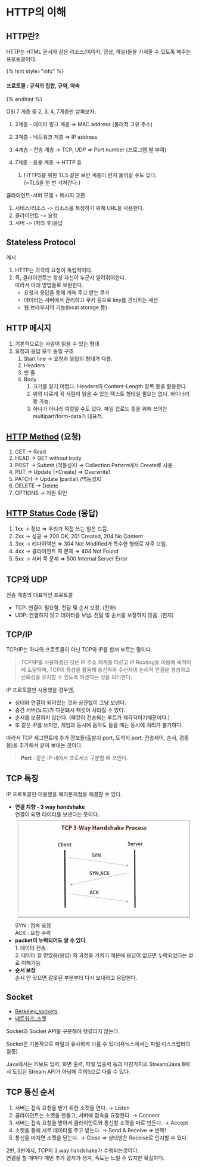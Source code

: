 # HTTP의 이해

## HTTP란?

HTTP는 HTML 문서와 같은 리소스(이미지, 영상, 파일)들을 가져올 수 있도록 해주는 프로토콜이다.

{% hint style="info" %}
#### 프로토콜 : 규칙의 집합, 규약, 약속
{% endhint %}



OSI 7 계층 중  2, 3, 4, 7계층만 살펴보자.

1. 2계층 - 데이터 링크 계층 ⇒ MAC address (물리적 고유 주소)
2. 3계층 - 네트워크 계층 ⇒ IP address
3. 4계층 - 전송 계층 → TCP, UDP ⇒ Port number (프로그램 별 부여)
4.  7계층 - 응용 계층 → HTTP 등

    1. HTTPS를 위한 TLS 같은 보안 계층이 먼저 들어갈 수도 있다.\
       (=TLS을 한 번 거쳐간다.)



클라이언트-서버 모델 + 메시지 교환

1. 서비스/리소스 -> 리소스를 특정하기 위해 URL을 사용한다.
2. 클라이언트 -> 요청
3. 서버 -> (처리 후)응답



## Stateless Protocol

예시

1. HTTP는 각각의 요청이 독립적이다.
2. 즉, 클라이언트는 항상 자신이 누군지 알려줘야한다.\
   따라서 아래 방법들로 보완한다.
   * 요청과 응답을 통해 계속 주고 받는 쿠키
   * 데이터는 서버에서 관리하고 쿠키 등으로 key를 관리하는 세션
   * 웹 브라우저의 기능(local storage 등)

## HTTP 메시지

1. 기본적으로는 사람이 읽을 수 있는 형태
2. 요청과 응답 모두 동일 구조
   1. Start line → 요청과 응답의 형태가 다름.
   2. Headers
   3. 빈 줄
   4. Body
      1. 크기를 알기 어렵다. Headers의 Content-Length 항목 등을 활용한다.
      2. 위와 다르게 꼭 사람이 읽을 수 있는 텍스트 형태일 필요는 없다. 바이너리 등 가능.
      3. 하나가 아니라 여럿일 수도 있다. 파일 업로드 등을 위해 쓰이는 multipart/form-data가 대표적.

## [HTTP Method](https://developer.mozilla.org/ko/docs/Web/HTTP/Methods) (요청)

1. GET → Read
2. HEAD → GET without body
3. POST → Submit (멱등성X) ⇒ Collection Pattern에서 Create로 사용
4. PUT → Update (+Create) ⇒ Overwrite!
5. PATCH → Update (partial) (멱등성X)
6. DELETE → Delete
7. OPTIONS → 지원 확인

## [HTTP Status Code](https://developer.mozilla.org/ko/docs/Web/HTTP/Status) (응답)

1. 1xx → 정보 ⇒ 우리가 직접 쓰는 일은 드믐.
2. 2xx → 성공 ⇒ 200 OK, 201 Created, 204 No Content
3. 3xx → 리다이렉션 ⇒ 304 Not Modified가 특수한 형태로 자주 보임.
4. 4xx → 클라이언트 쪽 문제 ⇒ 404 Not Found
5. 5xx → 서버 쪽 문제 ⇒ 500 Internal Server Error

## TCP와 UDP

전송 계층의 대표적인 프로토콜

* TCP: 연결이 필요함. 전달 및 순서 보장. (전화)
* UDP: 연결하지 않고 데이터를 보냄. 전달 및 순서를 보장하지 않음. (편지)

## TCP/IP

TCP/IP는 하나의 프로토콜이 아닌 TCP와 IP를 합쳐 부르는 말이다.

> TCP/IP를 사용하겠단 것은 IP 주소 체계를 따르고 IP Routing을 이용해 목적이에 도달하며, TCP의 특성을 활용해 송신자와 수신자의 논리적 연결을 생성하고 신뢰성을 유지할 수 있도록 하겠다는 것을 의미한다.

IP 프로토콜만 사용했을 경우엔,

* 상대와 연결이 되어있는 것과 상관없이 그냥 보낸다.
* 중간 서버(노드)가 다운돼서 패킷이 사라질 수 있다.
* 순서를 보장하지 않는다. (패킷이 전송되는 루트가 제각각이기때문이다.)
* 또 같은 IP를 쓰지만, 게임과 동시에 음악도 들을 때는 동시에 처리가 불가하다.

따라서 TCP 세그먼트에 추가 정보들(출발지 port, 도착지 port, 전송제어, 순서, 검증 등)을 추가해서 같이 보내는 것이다.

> **Port** : 같은 IP 내에서 프로세스 구분할 때 쓰인다.

## TCP 특징

IP 프로토콜만 이용했을 때의문제점을 해결할 수 있다.

* **연결 지향 - 3 way handshake**\
  연결이 되면 데이터를 보낸다는 뜻이다.\
  <img src="../../.gitbook/assets/TCP-3-Way-Handshake-Process-1.jpg" alt="" data-size="original">\
  SYN : 접속 요청\
  ACK : 요청 수락
* **packet이 누락되어도 알 수 있다.**\
  1\. 데이터  전송\
  2\. 데이터 잘 받았음(응답) 의 과정을 거치기 때문에 응답이 없으면 누락되었다는 걸로 이해가능
* **순서 보장**\
  순서 안 맞으면 잘못된 부분부터 다시 보내라고 응답한다.



## Socket

* [Berkeley\_sockets](https://en.wikipedia.org/wiki/Berkeley\_sockets)
* [네트워크\_소켓](https://ko.wikipedia.org/wiki/%EB%84%A4%ED%8A%B8%EC%9B%8C%ED%81%AC\_%EC%86%8C%EC%BC%93)

Socket과 Socket API를 구분해야 헷갈리지 않는다.

Socket은 기본적으로 파일과 유사하게 다룰 수 있다(유닉스에서는 파일 디스크립터의 일종).

Java에서는 키보드 입력, 화면 출력, 파일 입출력 등과 마찬가지로 Stream(Java 8에서 도입된 Stream API가 아님에 주의!)으로 다룰 수 있다.

## TCP 통신 순서

1. 서버는 접속 요청을 받기 위한 소켓을 연다. → Listen
2. 클라이언트는 소켓을 만들고, 서버에 접속을 요청한다. → Connect
3. 서버는 접속 요청을 받아서 클라이언트와 통신할 소켓을 따로 만든다. → Accept
4. 소켓을 통해 서로 데이터를 주고 받는다. → Send & Receive ⇒ 반복!
5. 통신을 마치면 소켓을 닫는다. → Close ⇒ 상대방은 Receive로 인지할 수 있다.

2번, 3번에서, TCP의 3 way handshake가 수행되는것이다.  \
연결을 할 때마다 매번 추가 절차가 생겨, 속도는 느릴 수 있지만 확실하다.&#x20;
